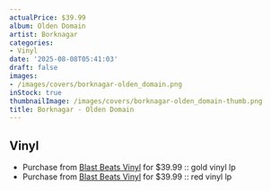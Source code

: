 ```yaml
---
actualPrice: $39.99
album: Olden Domain
artist: Borknagar
categories:
- Vinyl
date: '2025-08-08T05:41:03'
draft: false
images:
- /images/covers/borknagar-olden_domain.png
inStock: true
thumbnailImage: /images/covers/borknagar-olden_domain-thumb.png
title: Borknagar - Olden Domain
---
```


## Vinyl
* Purchase from [Blast Beats Vinyl](https://blastbeatsvinyl.com/products/borknagar-olden-domain-gold-vinyl-lp) for $39.99 :: gold vinyl lp
* Purchase from [Blast Beats Vinyl](https://blastbeatsvinyl.com/products/borknagar-olden-domain-red-vinyl-lp) for $39.99 :: red vinyl lp
